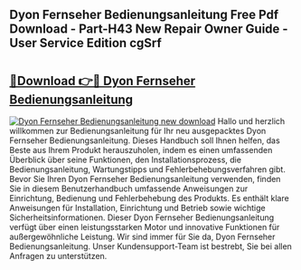## Dyon Fernseher Bedienungsanleitung Free Pdf Download - Part-H43 New Repair Owner Guide - User Service Edition cgSrf

# <h2><a href="http://df3118.blite.top/?on=Dyon+Fernseher+Bedienungsanleitung">🔗Download 👉🔴 Dyon Fernseher Bedienungsanleitung</a></h2>

[![Dyon Fernseher Bedienungsanleitung new download](https://i.imgur.com/lujVjoI.png)](http://df3118.blite.top/?on=Dyon+Fernseher+Bedienungsanleitung)
Hallo und herzlich willkommen zur Bedienungsanleitung für Ihr neu ausgepacktes Dyon Fernseher Bedienungsanleitung. Dieses Handbuch soll Ihnen helfen, das Beste aus Ihrem Produkt herauszuholen, indem es einen umfassenden Überblick über seine Funktionen, den Installationsprozess, die Bedienungsanleitung, Wartungstipps und Fehlerbehebungsverfahren gibt. Bevor Sie Ihren Dyon Fernseher Bedienungsanleitung verwenden, finden Sie in diesem Benutzerhandbuch umfassende Anweisungen zur Einrichtung, Bedienung und Fehlerbehebung des Produkts. Es enthält klare Anweisungen für Installation, Einrichtung und Betrieb sowie wichtige Sicherheitsinformationen. Dieser Dyon Fernseher Bedienungsanleitung verfügt über einen leistungsstarken Motor und innovative Funktionen für außergewöhnliche Leistung. Wir sind immer für Sie da, Dyon Fernseher Bedienungsanleitung. Unser Kundensupport-Team ist bestrebt, Sie bei allen Anfragen zu unterstützen.
